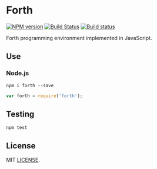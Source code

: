 # Forth
[![NPM version](https://img.shields.io/npm/v/forth.svg)](https://www.npmjs.org/package/forth) [![Build Status](https://travis-ci.org/drom/forth.svg?branch=master)](https://travis-ci.org/drom/forth) [![Build status](https://ci.appveyor.com/api/projects/status/xw04eu1fa8ng167h?svg=true)](https://ci.appveyor.com/project/drom/forth)

Forth programming environment implemented in JavaScript.

## Use
### Node.js

```
npm i forth --save
```

```js
var forth = require('forth');
```

## Testing
`npm test`

## License
MIT [LICENSE](https://github.com/drom/forth/blob/master/LICENSE).
